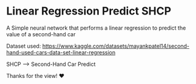 # Linear Regression Predict SHCP

A Simple neural network that performs a linear regression to predict the value of a second-hand car

Dataset used: https://www.kaggle.com/datasets/mayankpatel14/second-hand-used-cars-data-set-linear-regression

SHCP --> Second-Hand Car Predict

Thanks for the view! ❤️
